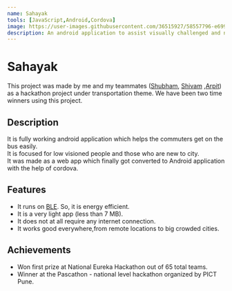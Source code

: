 ```yaml
---
name: Sahayak
tools: [JavaScript,Android,Cordova]
image: https://user-images.githubusercontent.com/36515927/58557796-e699d280-823c-11e9-8bd6-78ab4d4d725e.jpg
description: An android application to assist visually challenged and new people in city travel in public transport.
---
```


# Sahayak

 This project was made by me and my teammates ([Shubham](https://github.com/shubham7298), [Shivam](https://github.com/pathakcodes) ,[Arpit](https://github.com/armish24)) as a hackathon project under transportation theme.
 We have been two time winners using this project.

## Description

It is fully working android application which helps the commuters get on the bus easily. <br> It is focused for low visioned people and those who are new to city.<br> It was made as a web app which finally got converted to Android application with the help of cordova.

## Features

* It runs on [BLE](https://en.wikipedia.org/wiki/Bluetooth_Low_Energy). So, it is energy efficient.
* It is a very light app (less than 7 MB).
* It does not at all require any internet connection.
* It works good everywhere,from remote locations to big crowded cities.

## Achievements

* Won first prize at National Eureka Hackathon out of 65 total teams.
* Winner at the Pascathon - national level hackathon organized by PICT Pune.
